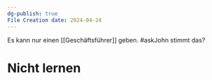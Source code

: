 ```yaml
---
dg-publish: true
File Creation date: 2024-04-24
---
```

Es kann nur einen [[Geschäftsführer]] geben. #askJohn stimmt das? 
# Nicht lernen